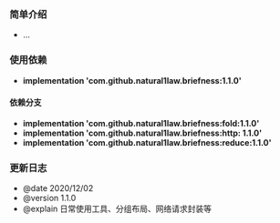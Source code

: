 ### 简单介绍
  * ...

### 使用依赖
  * **implementation 'com.github.natural1law.briefness:1.1.0'**
  
#### 依赖分支
  * **implementation 'com.github.natural1law.briefness:fold:1.1.0'**
  * **implementation 'com.github.natural1law.briefness:http: 1.1.0'** 
  * **implementation 'com.github.natural1law.briefness:reduce:1.1.0'** 
  
### 更新日志
  * @date 2020/12/02
  * @version 1.1.0
  * @explain 日常使用工具、分组布局、网络请求封装等
  
